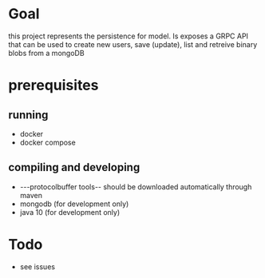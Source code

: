 

# Goal

this project represents the persistence for model. Is exposes a GRPC API that can be used to create new users, save (update), list and retreive binary blobs from a mongoDB

# prerequisites

## running 

* docker
* docker compose

## compiling and developing

* ---protocolbuffer tools-- should be downloaded automatically through maven
* mongodb (for development only)
* java 10 (for development only)

# Todo
* see issues
